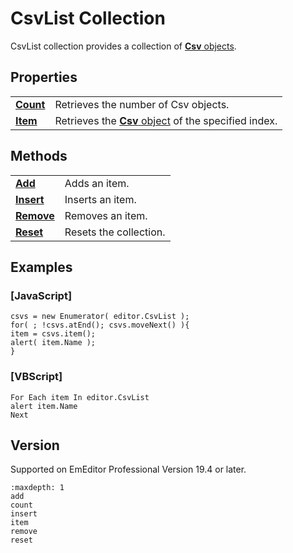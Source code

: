 # CsvList Collection

CsvList collection provides a collection of [**Csv** objects](../csv/index).

## Properties

|     |     |
| --- | --- |
| **[Count](count)** | Retrieves the number of Csv objects. |
| **[Item](item)** | Retrieves the [**Csv** object](../csv/index) of the specified index. |

## Methods

|     |     |
| --- | --- |
| **[Add](add)** | Adds an item. |
| [**Insert**](insert) | Inserts an item. |
| **[Remove](remove)** | Removes an item. |
| [**Reset**](reset) | Resets the collection. |

## Examples

### \[JavaScript\]

```
csvs = new Enumerator( editor.CsvList );
for( ; !csvs.atEnd(); csvs.moveNext() ){
item = csvs.item();
alert( item.Name );
}
```

### \[VBScript\]

```
For Each item In editor.CsvList
alert item.Name
Next
```

## Version

Supported on EmEditor Professional Version 19.4 or later.


```{toctree}
:maxdepth: 1
add
count
insert
item
remove
reset
```
